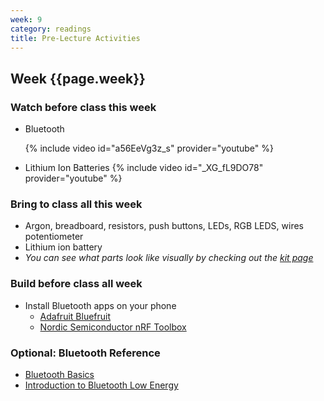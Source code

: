 ```yaml
---
week: 9
category: readings
title: Pre-Lecture Activities
---
```


## Week {{page.week}}

### Watch before class this week

* Bluetooth

  {% include video id="a56EeVg3z_s" provider="youtube" %}

* Lithium Ion Batteries
  {% include video id="_XG_fL9DO78" provider="youtube" %}

### Bring to class all this week

- Argon, breadboard, resistors, push buttons, LEDs, RGB LEDS, wires potentiometer
- Lithium ion battery
- *You can see what parts look like visually by checking out the [kit page](https://reparke.github.io/ITP348-Physical-Computing/kit)*

### Build before class all week 

- Install Bluetooth apps on your phone
  - [Adafruit Bluefruit](https://learn.adafruit.com/bluefruit-le-connect)
  - [Nordic Semiconductor nRF Toolbox](https://www.nordicsemi.com/Software-and-Tools/Development-Tools/nRF-Toolbox)

### Optional: Bluetooth Reference

* [Bluetooth Basics](https://learn.sparkfun.com/tutorials/bluetooth-basics/all)
* [Introduction to Bluetooth Low Energy](https://learn.adafruit.com/introduction-to-bluetooth-low-energy/)
